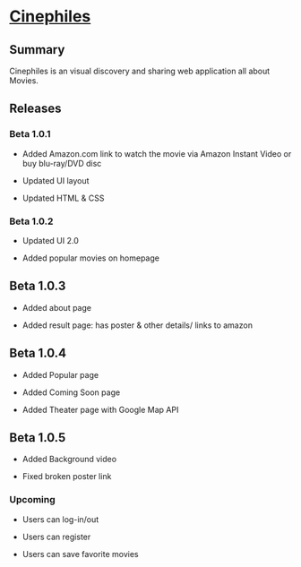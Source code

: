 # [Cinephiles](https://cinephiles.herokuapp.com/)

## Summary

Cinephiles is an visual discovery and sharing web application all about Movies.

## Releases

### Beta 1.0.1

* Added Amazon.com link to watch the movie via Amazon Instant Video or buy blu-ray/DVD disc

* Updated UI layout

* Updated HTML & CSS

### Beta 1.0.2

* Updated UI 2.0

* Added popular movies on homepage

## Beta 1.0.3

* Added about page

* Added result page: has poster & other details/ links to amazon

## Beta 1.0.4

* Added Popular page

* Added Coming Soon page

* Added Theater page with Google Map API

## Beta 1.0.5

* Added Background video

* Fixed broken poster link

### Upcoming

* Users can log-in/out

* Users can register

* Users can save favorite movies


